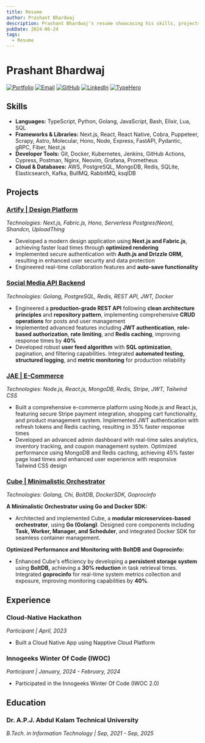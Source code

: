 ```yaml
---
title: Resume
author: Prashant Bhardwaj
description: Prashant Bhardwaj's resume showcasing his skills, projects, experience, and education.
pubDate: 2024-06-24
tags:
  - Resume
---
```

# Prashant Bhardwaj

[![Portfolio](https://img.shields.io/badge/Portfolio-000?style=for-the-badge&logo=About.me&logoColor=white)](https://portfolio-xd.pages.dev/)
[![Email](https://img.shields.io/badge/Email-D14836?style=for-the-badge&logo=gmail&logoColor=white)](mailto:prashanttbhardwajj@gmail.com)
[![GitHub](https://img.shields.io/badge/GitHub-100000?style=for-the-badge&logo=github&logoColor=white)](https://github.com/Prashant20nov2003)
[![LinkedIn](https://img.shields.io/badge/LinkedIn-0077B5?style=for-the-badge&logo=linkedin&logoColor=white)](https://linkedin.com/in/prashant-bhardwaj20/)
[![TypeHero](https://img.shields.io/badge/TypeHero-4D4D4D?style=for-the-badge&logo=typescript&logoColor=white)](https://typehero.dev/@Prashant20nov2003)

## Skills

- **Languages:** TypeScript, Python, Golang, JavaScript, Bash, Elixir, Lua, SQL
- **Frameworks & Libraries:** Next.js, React, React Native, Cobra, Puppeteer, Scrapy, Astro, Molecular, Hono, Node, Express, FastAPI, Pydantic, gRPC, Fiber, Nest.js
- **Developer Tools:** Git, Docker, Kubernetes, Jenkins, GitHub Actions, Cypress, Postman, Nginx, Neovim, Grafana, Prometheus
- **Cloud & Databases:** AWS, PostgreSQL, MongoDB, Redis, SQLite, Elasticsearch, Kafka, BullMQ, RabbitMQ, ksqlDB

## Projects

### [Artify | Design Platform](https://artify-samosa-arsenal.vercel.app/)
*Technologies: Next.js, Fabric.js, Hono, Serverless Postgres(Neon), Shandcn, UploadThing*

- Developed a modern design application using **Next.js and Fabric.js**, achieving faster load times through **optimized rendering**
- Implemented secure authentication with **Auth.js and Drizzle ORM,** resulting in enhanced user security and data protection
- Engineered real-time collaboration features and **auto-save functionality**

### [Social Media API Backend](https://github.com/Prashant20nov2003/GopherSocial)
*Technologies: Golang, PostgreSQL, Redis, REST API, JWT, Docker*

- Engineered a **production-grade REST API** following **clean architecture principles** and **repository pattern**, implementing comprehensive **CRUD operations** for posts and user management
- Implemented advanced features including **JWT authentication**, **role-based authorization**, **rate limiting**, and **Redis caching**, improving response times by **40%**
- Developed robust **user feed algorithm** with **SQL optimization**, pagination, and filtering capabilities. Integrated **automated testing**, **structured logging**, and **metric monitoring** for production reliability

### [JAE | E-Commerce](https://github.com/Prashant20nov2003/Just_Another_Ecommerce)
*Technologies: Node.js, React.js, MongoDB, Redis, Stripe, JWT, Tailwind CSS*

- Built a comprehensive e-commerce platform using Node.js and React.js, featuring secure Stripe payment integration, shopping cart functionality, and product management system. Implemented JWT authentication with refresh tokens and Redis caching, resulting in 35% faster response times
- Developed an advanced admin dashboard with real-time sales analytics, inventory tracking, and coupon management system. Optimized performance using MongoDB and Redis caching, achieving 45% faster page load times and enhanced user experience with responsive Tailwind CSS design

### [Cube | Minimalistic Orchestrator](https://github.com/Prashant20nov2003/Cube)
*Technologies: Golang, Chi, BoltDB, DockerSDK, Goprocinfo*

**A Minimalistic Orchestrator using Go and Docker SDK:**
- Architected and implemented Cube, a **modular microservices-based orchestrator**, using **Go (Golang)**. Designed core components including **Task, Worker, Manager, and Scheduler**, and integrated Docker SDK for seamless container management.

**Optimized Performance and Monitoring with BoltDB and Goprocinfo:**
- Enhanced Cube's efficiency by developing a **persistent storage system** using **BoltDB,** achieving a **30% reduction** in task retrieval times. Integrated **goprocinfo** for real-time system metrics collection and exposure, improving monitoring capabilities by **40%**.

## Experience

### Cloud-Native Hackathon
*Participant | April, 2023*
- Built a Cloud Native App using Napptive Cloud Platform

### Innogeeks Winter Of Code (IWOC)
*Participant | January, 2024 - February, 2024*
- Participated in the Innogeeks Winter Of Code (IWOC 2.0)

## Education

### Dr. A.P.J. Abdul Kalam Technical University
*B.Tech. in Information Technology | Sep, 2021 - Sep, 2025*